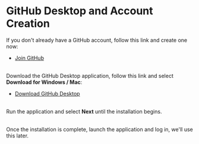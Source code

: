 # GitHub Desktop and Account Creation

If you don't already have a GitHub account, follow this link and create one now:

  - [Join GitHub](http://github.com/join)<br /><br />

Download the GitHub Desktop application, follow this link and select **Download for Windows / Mac**:

  - [Download GitHub Desktop](https://desktop.github.com/) <br /><br />

Run the application and select **Next** until the installation begins.<br /><br />

Once the installation is complete, launch the application and log in, we'll use this later.


